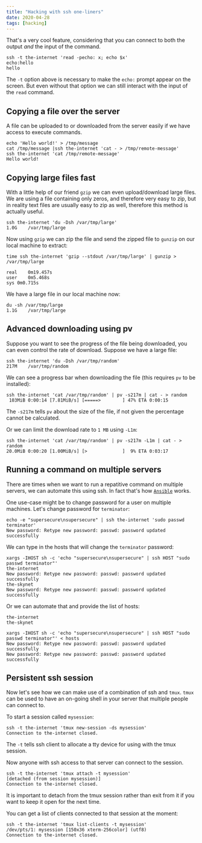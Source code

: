 ```yaml
---
title: "Hacking with ssh one-liners"
date: 2020-04-28
tags: [hacking]
---
```




That's a very cool feature, considering that you can connect to both the output
*and* the input of the command.

```bash{outputLines: 2,3}
ssh -t the-internet 'read -pecho: x; echo $x'
echo:hello
hello
```

The `-t` option above is necessary to make the `echo:` prompt appear on the
screen. But even without that option we can still interact with the input of
the `read` command.

## Copying a file over the server

A file can be uploaded to or downloaded from the server easily if we have
access to execute commands.

```bash{outputLines: 4}
echo 'Hello world!' > /tmp/message
cat /tmp/message |ssh the-internet 'cat - > /tmp/remote-message'
ssh the-internet 'cat /tmp/remote-message'
Hello world!
```

## Copying large files fast

With a little help of our friend `gzip` we can even upload/download large
files. We are using a file containing only zeros, and therefore very easy to
zip, but in reality text files are usually easy to zip as well, therefore this
method is actually useful.

```bash{outputLines: 2}
ssh the-internet 'du -Dsh /var/tmp/large'
1.0G	/var/tmp/large
```

Now using `gzip` we can zip the file and send the zipped file to `gunzip` on
our local machine to extract:

```bash{outputLines: 2-5}
time ssh the-internet 'gzip --stdout /var/tmp/large' | gunzip > /var/tmp/large

real	0m19.457s
user	0m5.468s
sys	0m0.715s
```

We have a large file in our local machine now:

```bash{outputLines: 2}
du -sh /var/tmp/large
1.1G	/var/tmp/large
```

## Advanced downloading using pv

Suppose you want to see the progress of the file being downloaded, you can even
control the rate of download. Suppose we have a large file:


```bash{outputLines: 2}
ssh the-internet 'du -Dsh /var/tmp/random'
217M	/var/tmp/random
```

We can see a progress bar when downloading the file (this requires `pv` to be
installed):

```bash{outputLines: 2}
ssh the-internet 'cat /var/tmp/random' | pv -s217m | cat - > random
 103MiB 0:00:14 [7.81MiB/s] [=====>        ] 47% ETA 0:00:15
```

The `-s217m` tells `pv` about the size of the file, if not given the percentage
cannot be calculated.

Or we can limit the download rate to `1 MB` using `-L1m`:

```bash{outputLines: 2}
ssh the-internet 'cat /var/tmp/random' | pv -s217m -L1m | cat - > random
20.0MiB 0:00:20 [1.00MiB/s] [>             ]  9% ETA 0:03:17
```

## Running a command on multiple servers

There are times when we want to run a repatitive command on multiple servers,
we can automate this using ssh. In fact that's how <a
href="https://www.ansible.com/" target="_blank">`Ansible`</a> works.

One use-case might be to change password for a user on multiple machines. Let's
change password for `terminator`:

```bash{outputLines: 2}
echo -e "supersecure\nsupersecure" | ssh the-internet 'sudo passwd terminator'
New password: Retype new password: passwd: password updated successfully
```

We can type in the hosts that will change the `terminator` password:

```bash{outputLines: 3,5}
xargs -IHOST sh -c 'echo "supersecure\nsupersecure" | ssh HOST "sudo passwd terminator"'
the-internet
New password: Retype new password: passwd: password updated successfully
the-skynet
New password: Retype new password: passwd: password updated successfully
```

Or we can automate that and provide the list of hosts:

```text:title=hosts
the-internet
the-skynet
```

```bash{outputLines: 2-3}
xargs -IHOST sh -c 'echo "supersecure\nsupersecure" | ssh HOST "sudo passwd terminator"' < hosts
New password: Retype new password: passwd: password updated successfully
New password: Retype new password: passwd: password updated successfully
```

## Persistent ssh session

Now let's see how we can make use of a combination of ssh and `tmux`. `tmux`
can be used to have an on-going shell in your server that multiple people can
connect to.

To start a session called `mysession`:

```bash{outputLines: 2}
ssh -t the-internet 'tmux new-session -ds mysession'
Connection to the-internet closed.
```

The `-t` tells ssh client to allocate a tty device for using with the tmux
session.

Now anyone with ssh access to that server can connect to the session.

```bash{outputLines: 2,3}
ssh -t the-internet 'tmux attach -t mysession'
[detached (from session mysession)]
Connection to the-internet closed.
```

It is important to detach from the tmux session rather than exit from it if you
want to keep it open for the next time.

You can get a list of clients connected to that session at the moment:

```bash{outputLines: 2,3}
ssh -t the-internet 'tmux list-clients -t mysession'
/dev/pts/1: mysession [150x36 xterm-256color] (utf8)
Connection to the-internet closed.
```
